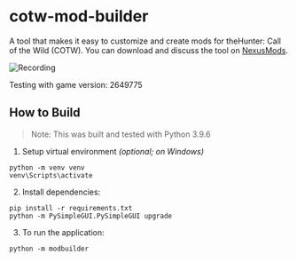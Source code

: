 # cotw-mod-builder

A tool that makes it easy to customize and create mods for theHunter: Call of the Wild (COTW). You can download and discuss the tool on [NexusMods](https://www.nexusmods.com/thehuntercallofthewild/mods/247).

![Recording](https://user-images.githubusercontent.com/2107385/230709601-c0ab9cc6-da52-4692-a82d-547b5df65cbc.gif)

Testing with game version: 2649775

## How to Build
> Note: This was built and tested with Python 3.9.6

1. Setup virtual environment _(optional; on Windows)_
```
python -m venv venv
venv\Scripts\activate
```
2. Install dependencies:
```shell
pip install -r requirements.txt
python -m PySimpleGUI.PySimpleGUI upgrade
```
3. To run the application:
```shell
python -m modbuilder
```
